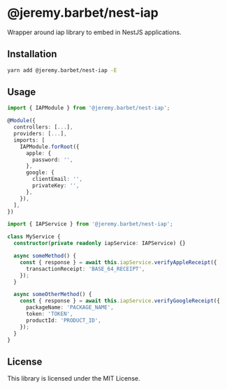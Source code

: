 # @jeremy.barbet/nest-iap

Wrapper around iap library to embed in NestJS applications.

## Installation

```bash
yarn add @jeremy.barbet/nest-iap -E
```

## Usage

```ts
import { IAPModule } from '@jeremy.barbet/nest-iap';

@Module({
  controllers: [...],
  providers: [...],
  imports: [
    IAPModule.forRoot({
      apple: {
        password: '',
      },
      google: {
        clientEmail: '',
        privateKey: '',
      },
    }),
  ],
})
```

```ts
import { IAPService } from '@jeremy.barbet/nest-iap';

class MyService {
  constructor(private readonly iapService: IAPService) {}

  async someMethod() {
    const { response } = await this.iapService.verifyAppleReceipt({
      transactionReceipt: 'BASE_64_RECEIPT',
    });
  }

  async someOtherMethod() {
    const { response } = await this.iapService.verifyGoogleReceipt({
      packageName: 'PACKAGE_NAME',
      token: 'TOKEN',
      productId: 'PRODUCT_ID',
    });
  }
}
```

## License

This library is licensed under the MIT License.
